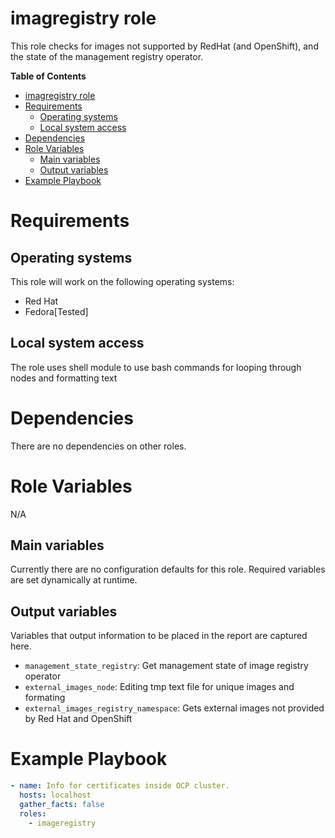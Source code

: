 # imagregistry role

This role checks for images not supported by RedHat (and OpenShift), and the state of the management registry operator. 

**Table of Contents**
- [imagregistry role](#imageregistry-role)
- [Requirements](#requirements)
  - [Operating systems](#operating-systems)
  - [Local system access](#local-system-access)
- [Dependencies](#dependencies)
- [Role Variables](#role-variables)
  - [Main variables](#main-variables)
  - [Output variables](#output-variables)
- [Example Playbook](#example-playbook)

# Requirements
## Operating systems
This role will work on the following operating systems:

 * Red Hat
 * Fedora[Tested]
## Local system access

The role uses shell module to use bash commands for looping through nodes and formatting text 

# Dependencies

There are no dependencies on other roles.

# Role Variables
N/A
## Main variables

Currently there are no configuration defaults for this role. Required variables are set dynamically at runtime.

## Output variables

Variables that output information to be placed in the report are captured here.

* `management_state_registry`: Get management state of image registry operator
* `external_images_node`: Editing tmp text file for unique images and formating
* `external_images_registry_namespace`: Gets external images not provided by Red Hat and OpenShift


# Example Playbook
```yaml
- name: Info for certificates inside OCP cluster.
  hosts: localhost
  gather_facts: false
  roles:
    - imageregistry
```